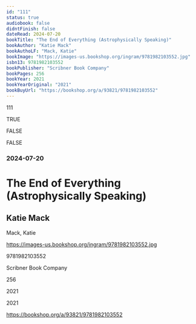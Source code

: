 ```yaml
---
id: "111"
status: true
audiobook: false
didntFinish: false
dateRead: 2024-07-20
bookTitle: "The End of Everything (Astrophysically Speaking)"
bookAuthor: "Katie Mack"
bookAuthoLF: "Mack, Katie"
bookImage: "https://images-us.bookshop.org/ingram/9781982103552.jpg"
isbn13: 9781982103552
bookPublisher: "Scribner Book Company"
bookPages: 256
bookYear: 2021
bookYearOriginal: "2021"
bookBuyUrl: "https://bookshop.org/a/93821/9781982103552"
---
```

111

TRUE

FALSE

FALSE

### 2024-07-20

# The End of Everything (Astrophysically Speaking)

## Katie Mack

Mack, Katie

https://images-us.bookshop.org/ingram/9781982103552.jpg

9781982103552

Scribner Book Company

256

2021

2021

https://bookshop.org/a/93821/9781982103552